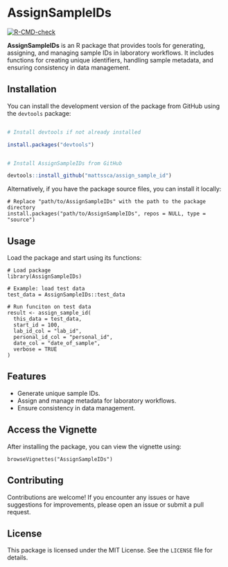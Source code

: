 # AssignSampleIDs

[![R-CMD-check](https://github.com/mattssca/assign_sample_id/actions/workflows/main.yml/badge.svg)](https://github.com/mattssca/assign_sample_id/actions/workflows/main.yml)


**AssignSampleIDs** is an R package that provides tools for generating, assigning, and managing sample IDs in laboratory workflows. It includes functions for creating unique identifiers, handling sample metadata, and ensuring consistency in data management.

## Installation

You can install the development version of the package from GitHub using the `devtools` package:

```r

# Install devtools if not already installed

install.packages("devtools")


# Install AssignSampleIDs from GitHub

devtools::install_github("mattssca/assign_sample_id")
```

Alternatively, if you have the package source files, you can install it locally:

```
# Replace "path/to/AssignSampleIDs" with the path to the package directory
install.packages("path/to/AssignSampleIDs", repos = NULL, type = "source")
```

## Usage

Load the package and start using its functions:

```
# Load package
library(AssignSampleIDs)

# Example: load test data
test_data = AssignSampleIDs::test_data

# Run funciton on test data
result <- assign_sample_id(
  this_data = test_data,
  start_id = 100,
  lab_id_col = "lab_id",
  personal_id_col = "personal_id",
  date_col = "date_of_sample",
  verbose = TRUE
)
```

## Features

* Generate unique sample IDs.
* Assign and manage metadata for laboratory workflows.
* Ensure consistency in data management.

## Access the Vignette

After installing the package, you can view the vignette using:

```
browseVignettes("AssignSampleIDs")
```

## Contributing

Contributions are welcome! If you encounter any issues or have suggestions for improvements, please open an issue or submit a pull request.

## License

This package is licensed under the MIT License. See the `LICENSE` file for details.
